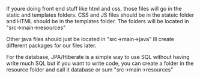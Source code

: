 
If youre doing front end stuff like html and css, those files will go in the static
  and templates folders.
  CSS and JS files should be in the stateic folder and HTML should be in the templates folder.
  The folders will be located in "src->main->resources"

Other java files should just be located in "src->main->java" 
  Ill create different packages for our files later. 

For the database, JPA/Hiberate is a simple way to use SQL without having write much SQL
  but if you want to write code, you can create a folder in the resource folder and call it
  database or sum "src->main->resources"
